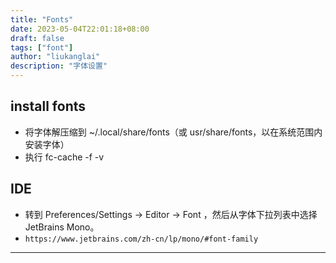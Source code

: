 ```yaml
---
title: "Fonts"
date: 2023-05-04T22:01:18+08:00
draft: false
tags: ["font"]
author: "liukanglai"
description: "字体设置"
---
```


## install fonts

- 将字体解压缩到 ~/.local/share/fonts（或 usr/share/fonts，以在系统范围内安装字体）
- 执行 fc-cache -f -v

## IDE

- 转到 Preferences/Settings → Editor → Font ，然后从字体下拉列表中选择 JetBrains Mono。
- `https://www.jetbrains.com/zh-cn/lp/mono/#font-family`

---
